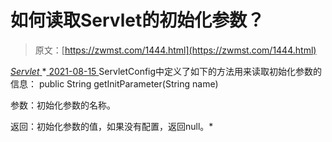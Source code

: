 <!--yml
category: 未分类
date: 0001-01-01 00:00:00
--->

# 如何读取Servlet的初始化参数？

> 原文：[https://zwmst.com/1444.html](https://zwmst.com/1444.html)

   [ *Servlet* ](https://zwmst.com/servlet)*[ <time datetime="2021-08-15T11:32:51+08:00"> 2021-08-15 </time> ](https://zwmst.com/1444.html)  ServletConfig中定义了如下的方法用来读取初始化参数的信息： public String getInitParameter(String name)

参数：初始化参数的名称。

返回：初始化参数的值，如果没有配置，返回null。*